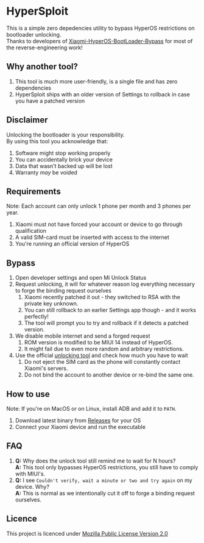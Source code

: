 # HyperSploit
This is a simple zero depedencies utility to bypass HyperOS restrictions on bootloader unlocking. \
Thanks to developers of [Xiaomi-HyperOS-BootLoader-Bypass](https://github.com/MlgmXyysd/Xiaomi-HyperOS-BootLoader-Bypass) for most of the reverse-engineering work!

## Why another tool?
1) This tool is much more user-friendly, is a single file and has zero dependencies
2) HyperSploit ships with an older version of Settings to rollback in case you have a patched version

## Disclaimer
Unlocking the bootloader is your responsibility. \
By using this tool you acknowledge that:
1) Software might stop working properly
2) You can accidentally brick your device
3) Data that wasn't backed up will be lost
4) Warranty *may* be voided

## Requirements
Note: Each account can only unlock 1 phone per month and 3 phones per year.
1) Xiaomi must not have forced your account or device to go through qualification
2) A valid SIM-card must be inserted with access to the internet
3) You're running an official version of HyperOS

## Bypass
1) Open developer settings and open Mi Unlock Status
2) Request unlocking, it will for whatever reason log everything necessary to forge the binding request ourselves
   1. Xiaomi recently patched it out - they switched to RSA with the private key unknown.
   2. You can still rollback to an earlier Settings app though - and it works perfectly!
   3. The tool will prompt you to try and rollback if it detects a patched version.
3) We disable mobile internet and send a forged request
   1. ROM version is modified to be MIUI 14 instead of HyperOS.
   2. It might fail due to even more random and arbitrary restrictions.
4) Use the official [unlocking tool](https://en.miui.com/unlock/index.html) and check how much you have to wait
   1. Do not eject the SIM card as the phone will constantly contact Xiaomi's servers.
   2. Do not bind the account to another device or re-bind the same one.

## How to use
Note: If you're on MacOS or on Linux, install ADB and add it to `PATH`.
1) Download latest binary from [Releases](https://github.com/TheAirBlow/HyperFuck/releases) for your OS
2) Connect your Xiaomi device and run the executable

## FAQ
1) **Q:** Why does the unlock tool still remind me to wait for N hours? \
   **A:** This tool only bypasses HyperOS restrictions, you still have to comply with MIUI's.
2) **Q:** I see `Couldn't verify, wait a minute or two and try again` on my device. Why? \
   **A:** This is normal as we intentionally cut it off to forge a binding request ourselves.

## Licence
This project is licenced under [Mozilla Public License Version 2.0](https://github.com/TheAirBlow/HyperSploit/blob/main/LICENCE)